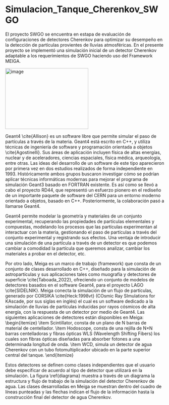 # Simulacion_Tanque_Cherenkov_SWGO
El proyecto SWGO se encuentra en estapa de evaluación de configuraciones de detectores Cherenkov para optimizar su desempeño en la detección de partículas provientes de lluvias atmosféricas. En el presente proyecto se implementó una simulación inicial de un detector Cherenkov adaptable a los requerimientos de SWGO haciendo uso del Framework MEIGA.

<img width="263" height="192" alt="image" src="https://github.com/user-attachments/assets/8f65228c-505f-4a61-b422-4ec3346d4fb6" />

 Geant4 \cite{Allison} es un software libre que permite simular el paso de partículas a través de la materia. Geant4 está escrito en C++, y utiliza técnicas de ingeniería de software y programación orientada a objetos \cite{Agostinelli}. Sus áreas de aplicación incluyen física de altas energías, nuclear y de aceleradores, ciencias espaciales, física médica, arqueología, entre otras. Las ideas del desarrollo de un software de este tipo aparecieron por primera vez en dos estudios realizados de forma independiente en 1993. Históricamente ambos grupos buscaron investigar cómo se podrían aplicar técnicas informáticas modernas para mejorar el programa de simulación Geant3 basado en FORTRAN existente. Es así como se llevó a cabo el proyecto RD44, que representó un esfuerzo pionero en el rediseño de un importante paquete de software del CERN para un entorno moderno orientado a objetos, basado en C++. Posteriormente, la colaboración pasó a llamarse Geant4.

  Geant4 permite modelar la geometría y materiales de un conjunto experimental, recuperando las propiedades de partículas elementales y compuestas, modelando los procesos que las partículas experimentan al interactuar con la materia, gestionando el paso de partículas a través del conjunto experimental y registrando sus efectos. Una ventaja de introducir una simulación de una partícula a  través de un detector es que podemos cambiar a comodidad la partícula que queremos analizar, cambiar los materiales a probar en el detector, etc. 

  Por otro lado, Meiga es un marco de trabajo (framework) que consta de un conjunto de clases desarrollado en C++, diseñado para la simulación de astropartículas y sus aplicaciones tales como muografía y detectores de superficie \cite{Taboada_2022}, ofreciendo un conjunto de modelos de detectores basados en el software Geant4, para el proyecto LAGO \cite{SIDELNIK}. Meiga conecta la simulación de un flujo de partículas, generado por CORSIKA \cite{Heck:1998vt} (COsmic Ray SImulations for KAscade, por sus siglas en inglés) el cual es un software dedicado a la simulación de lluvias de partículas inducidas por rayos cósmicos de alta energía, con la respuesta de un detector por medio de Geant4.  Las siguientes aplicaciones de detectores están disponibles en Meiga: 
    \begin{itemize}
        \item Scintillator, consta de un plano de N barras de material de centellador.
        \item Hodoscope,  consta de una rejilla de N$\times$N barras centelladoras y fibras ópticas WLS (Wavelength Shifting Fibers) los cuales son fibras ópticas diseñadas para absorber fotones a una determinada longitud de onda.
        \item WCD, simula un detector de agua Cherenkov con un tubo fotomultiplicador ubicado en la parte superior central del tanque.
    \end{itemize}
    
   Estos detectores se definen como clases independientes que el usuario debe especificar de acuerdo al tipo de detector que utilizará en la simulación. La figura \ref{diagrama} muestra a través de un diagrama la estructura y flujo de trabajo de la simulación del detector Cherenkov de agua. Las clases desarrolladas en Meiga se muestran dentro del cuadro de líneas punteadas y las flechas indican el flujo de la información hasta la construcción final del detector de agua Cherenkov.
